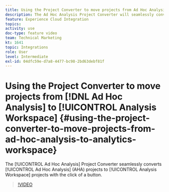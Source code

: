 ```yaml
---
title: Using the Project Converter to move projects from Ad Hoc Analysis to Analytics Workspace
description: The Ad Hoc Analysis Project Converter will seamlessly convert Ad Hoc Analysis (AHA) projects to Analysis Workspace projects with the click of a button.
feature: Experience Cloud Integration
topics: 
activity: use
doc-type: feature video
team: Technical Marketing
kt: 1641
topic: Integrations
role: User
level: Intermediate
exl-id: 04dfc59e-d7a8-4477-bc98-2bd63debf81f
---
```

# Using the Project Converter to move projects from [!DNL Ad Hoc Analysis] to [!UICONTROL Analysis Workspace] {#using-the-project-converter-to-move-projects-from-ad-hoc-analysis-to-analytics-workspace}

The [!UICONTROL Ad Hoc Analysis] Project Converter seamlessly converts [!UICONTROL Ad Hoc Analysis] (AHA) projects to [!UICONTROL Analysis Workspace] projects with the click of a button.

>[!VIDEO](https://video.tv.adobe.com/v/23118/?quality=12&learn=on)

